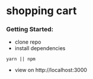 # shopping cart

### Getting Started:
- clone repo
- install dependencies
```shell
yarn || npm
```
- view on http://localhost:3000 
